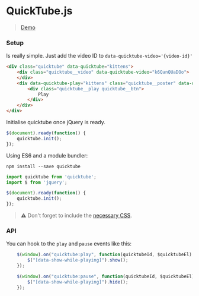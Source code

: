 # QuickTube.js

> [Demo](https://rawgit.com/springload/Quicktube.js/master/index.html)

### Setup
Is really simple. Just add the video ID to `data-quicktube-video='{video-id}'`

```html
<div class="quicktube" data-quicktube="kittens">
    <div class="quicktube__video" data-quicktube-video="k6QanQUaDOo">
    </div>
    <div data-quicktube-play="kittens" class="quicktube__poster" data-quicktube-poster>
        <div class="quicktube__play quicktube__btn">
            Play
        </div>
    </div>
</div>
```

Initialise quicktube once jQuery is ready.

```javascript
$(document).ready(function() {
    quicktube.init();
});
```

Using ES6 and a module bundler:

```
npm install --save quicktube
```

```javascript
import quicktube from 'quicktube';
import $ from 'jquery';

$(document).ready(function() {
    quicktube.init();
});
```

>:warning: Don't forget to include the [necessary CSS](https://github.com/springload/Quicktube.js/blob/master/quicktube.css).

### API

You can hook to the `play` and `pause` events like this:

```javascript
    $(window).on("quicktube:play", function(quicktubeId, $quicktubeEl) {
        $("[data-show-while-playing]").show();
    });

    $(window).on("quicktube:pause", function(quicktubeId, $quicktubeEl) {
        $("[data-show-while-playing]").hide();
    });

```
